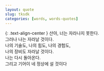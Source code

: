 ```yaml
---
layout: quote
slug: tksdk
categories: [words, words-quotes]
---
```


{: .text-align-center }
산아, 너는 자라나지 못한다. <br> 그러나 나는 자라날 것이다. <br> 나의 기술도, 나의 힘도, 나의 경험도, <br> 나의 장비도 자라날 것이다. <br> 나는 다시 돌아온다. <br> 그리고 기어이 네 정상에 설 것이다
